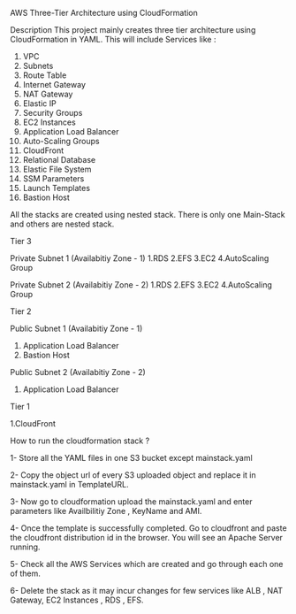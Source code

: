 AWS Three-Tier Architecture using CloudFormation

Description
This project mainly creates three tier architecture using CloudFormation in YAML. This will include Services like :
1. VPC
2. Subnets
3. Route Table
4. Internet Gateway
5. NAT Gateway
6. Elastic IP
7. Security Groups
8. EC2 Instances
9. Application Load Balancer
10. Auto-Scaling Groups
11. CloudFront
12. Relational Database 
13. Elastic File System
14. SSM Parameters
15. Launch Templates
16. Bastion Host

All the stacks are created using nested stack. There is only one Main-Stack and others are nested stack.

Tier 3

Private Subnet 1 (Availabitiy Zone - 1)
1.RDS
2.EFS
3.EC2
4.AutoScaling Group

Private Subnet 2 (Availabitiy Zone - 2)
1.RDS
2.EFS
3.EC2
4.AutoScaling Group

Tier 2

Public Subnet 1 (Availabitiy Zone - 1)
1. Application Load Balancer 
2. Bastion Host

Public Subnet 2 (Availabitiy Zone - 2)
1. Application Load Balancer 

Tier 1

1.CloudFront

How to run the cloudformation stack ?

1- Store all the YAML files in one S3 bucket except mainstack.yaml

2- Copy the object url of every S3 uploaded object and replace it in mainstack.yaml in TemplateURL.

3- Now go to cloudformation upload the mainstack.yaml and enter parameters like Availbilitiy Zone , KeyName and AMI.

4- Once the template is successfully completed. Go to cloudfront and paste the cloudfront distribution id in the browser. You will see an Apache Server running.  

5- Check all the AWS Services which are created and go through each one of them.

6- Delete the stack as it may incur changes for few services like ALB , NAT Gateway, EC2 Instances , RDS , EFS.







